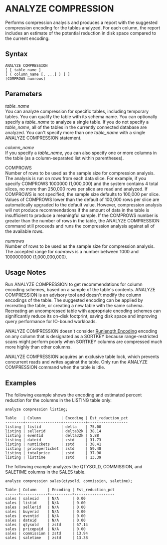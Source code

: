 # ANALYZE COMPRESSION<a name="r_ANALYZE_COMPRESSION"></a>

Performs compression analysis and produces a report with the suggested compression encoding for the tables analyzed\. For each column, the report includes an estimate of the potential reduction in disk space compared to the current encoding\.

## Syntax<a name="r_ANALYZE_COMPRESSION-synopsis"></a>

```
ANALYZE COMPRESSION 
[ [ table_name ]
[ ( column_name [, ...] ) ] ] 
[COMPROWS numrows]
```

## Parameters<a name="r_ANALYZE_COMPRESSION-parameters"></a>

 *table\_name*   
You can analyze compression for specific tables, including temporary tables\. You can qualify the table with its schema name\. You can optionally specify a *table\_name* to analyze a single table\. If you do not specify a *table\_name*, all of the tables in the currently connected database are analyzed\. You can't specify more than one *table\_name* with a single ANALYZE COMPRESSION statement\.

 *column\_name*   
If you specify a *table\_name*, you can also specify one or more columns in the table \(as a column\-separated list within parentheses\)\.

COMPROWS  
Number of rows to be used as the sample size for compression analysis\. The analysis is run on rows from each data slice\. For example, if you specify COMPROWS 1000000 \(1,000,000\) and the system contains 4 total slices, no more than 250,000 rows per slice are read and analyzed\. If COMPROWS is not specified, the sample size defaults to 100,000 per slice\. Values of COMPROWS lower than the default of 100,000 rows per slice are automatically upgraded to the default value\. However, compression analysis will not produce recommendations if the amount of data in the table is insufficient to produce a meaningful sample\. If the COMPROWS number is greater than the number of rows in the table, the ANALYZE COMPRESSION command still proceeds and runs the compression analysis against all of the available rows\.

 *numrows*   
Number of rows to be used as the sample size for compression analysis\. The accepted range for *numrows* is a number between 1000 and 1000000000 \(1,000,000,000\)\.

## Usage Notes<a name="r_ANALYZE_COMPRESSION_usage_notes"></a>

Run ANALYZE COMPRESSION to get recommendations for column encoding schemes, based on a sample of the table's contents\. ANALYZE COMPRESSION is an advisory tool and doesn't modify the column encodings of the table\. The suggested encoding can be applied by recreating the table, or creating a new table with the same schema\. Recreating an uncompressed table with appropriate encoding schemes can significantly reduce its on\-disk footprint, saving disk space and improving query performance for IO\-bound workloads\.

ANALYZE COMPRESSION doesn't consider [Runlength Encoding](c_Runlength_encoding.md) encoding on any column that is designated as a SORTKEY because range\-restricted scans might perform poorly when SORTKEY columns are compressed much more highly than other columns\.

ANALYZE COMPRESSION acquires an exclusive table lock, which prevents concurrent reads and writes against the table\. Only run the ANALYZE COMPRESSION command when the table is idle\.

## Examples<a name="r_ANALYZE_COMPRESSION-examples"></a>

The following example shows the encoding and estimated percent reduction for the columns in the LISTING table only:

```
analyze compression listing;

Table   | Column         | Encoding | Est_reduction_pct
--------+----------------+----------+------------------
listing | listid         | delta    | 75.00            
listing | sellerid       | delta32k | 38.14            
listing | eventid        | delta32k | 5.88             
listing | dateid         | zstd     | 31.73            
listing | numtickets     | zstd     | 38.41            
listing | priceperticket | zstd     | 59.48            
listing | totalprice     | zstd     | 37.90            
listing | listtime       | zstd     | 13.39
```

The following example analyzes the QTYSOLD, COMMISSION, and SALETIME columns in the SALES table\.

```
analyze compression sales(qtysold, commission, saletime);

Table | Column     | Encoding | Est_reduction_pct
------+------------+----------+------------------
sales | salesid    | N/A      | 0.00             
sales | listid     | N/A      | 0.00             
sales | sellerid   | N/A      | 0.00             
sales | buyerid    | N/A      | 0.00             
sales | eventid    | N/A      | 0.00             
sales | dateid     | N/A      | 0.00             
sales | qtysold    | zstd     | 67.14            
sales | pricepaid  | N/A      | 0.00             
sales | commission | zstd     | 13.94            
sales | saletime   | zstd     | 13.38
```